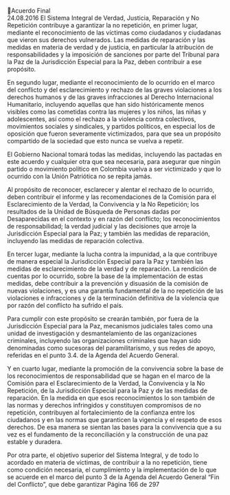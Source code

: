 Acuerdo Final  
24.08.2016 
El Sistema Integral de Verdad, Justicia, Reparación y No Repetición contribuye a garantizar la no repetición, 
en primer lugar, mediante el reconocimiento de las víctimas como ciudadanos y ciudadanas que vieron sus 
derechos vulnerados. Las medidas de reparación y las medidas en materia de verdad y de justicia, en particular 
la  atribución  de  responsabilidades  y  la  imposición  de  sanciones  por  parte  del  Tribunal  para  la  Paz  de  la 
Jurisdicción Especial para la Paz, deben contribuir a ese propósito. 
 
En segundo lugar, mediante el reconocimiento de lo ocurrido en el marco del conflicto y del esclarecimiento 
y  rechazo  de  las  graves  violaciones  a  los  derechos  humanos  y  de  las  graves  infracciones  al  Derecho 
Internacional  Humanitario,  incluyendo  aquellas  que  han  sido  históricamente  menos  visibles  como  las 
cometidas contra las mujeres y los niños, las niñas y adolescentes, así como el rechazo a la violencia contra 
colectivos,  movimientos  sociales  y  sindicales,  y  partidos  políticos,  en  especial  los  de  oposición  que  fueron 
severamente victimizados, para que sea un propósito compartido de la sociedad que esto nunca se vuelva a 
repetir. 
 
El Gobierno Nacional tomará todas las medidas, incluyendo las pactadas en este acuerdo y cualquier otra que 
sea necesaria, para asegurar que ningún partido o movimiento político en Colombia vuelva a ser victimizado 
y que lo ocurrido con la Unión Patriótica no se repita jamás.  
 
Al propósito de reconocer, esclarecer y alentar el rechazo de lo ocurrido, deben contribuir el informe y las 
recomendaciones de la Comisión para el Esclarecimiento de la Verdad, la Convivencia y la No Repetición; los 
resultados  de  la  Unidad  de  Búsqueda  de  Personas  dadas  por  Desaparecidas  en  el  contexto  y  en  razón  del 
conflicto; los reconocimientos de responsabilidad; la verdad judicial y las decisiones  que arroje la Jurisdicción 
Especial para la Paz; y también las medidas de reparación, incluyendo las medidas de reparación colectiva. 
 
En tercer lugar, mediante la lucha contra la impunidad, a la que contribuye de manera especial la Jurisdicción 
Especial para la Paz y también las medidas de esclarecimiento de la verdad y de reparación. La rendición de 
cuentas por lo ocurrido, sobre la base de la implementación de estas medidas, debe contribuir a la prevención 
y disuasión de la comisión de nuevas violaciones, y es una garantía fundamental de la no repetición de las 
violaciones e infracciones y de la terminación definitiva de la violencia que por razón del conflicto ha sufrido 
el país. 
 
Para  cumplir  con  este  propósito  se  crearán  también,  por  fuera  de  la  Jurisdicción  Especial  para  la  Paz, 
mecanismos  judiciales  tales  como  una  unidad  de  investigación  y  desmantelamiento  de  las  organizaciones 
criminales,  incluyendo  las  organizaciones  criminales  que  hayan  sido  denominadas  como  sucesoras  del 
paramilitarismo, y sus redes de apoyo, referidas en el punto 3.4. de la Agenda del Acuerdo General. 
 
Y  en  cuarto  lugar,  mediante  la  promoción  de  la  convivencia  sobre  la  base  de  los  reconocimientos  de 
responsabilidad que se hagan en el marco de la Comisión para el Esclarecimiento de la Verdad, la Convivencia 
y la No Repetición, de la Jurisdicción Especial para la Paz y de las medidas de reparación. En la medida en que 
esos reconocimientos lo son también de las normas y derechos infringidos y constituyen compromisos de no 
repetición, contribuyen al fortalecimiento de la confianza entre los ciudadanos y en las normas que garanticen 
la vigencia y el respeto de esos derechos. De esa manera se sientan las bases para la convivencia que a su vez 
es el fundamento de la reconciliación y la construcción de una paz estable y duradera.    
 
Por otra parte, el objetivo superior del Sistema Integral, y de todo lo acordado en materia de víctimas, de 
contribuir a la no repetición, tiene como condición necesaria, el cumplimiento y  la implementación de lo que 
se acuerde en el marco del punto 3 de la Agenda del Acuerdo General “Fin del Conflicto”, que debe garantizar 
Página 166 de 297 
 

